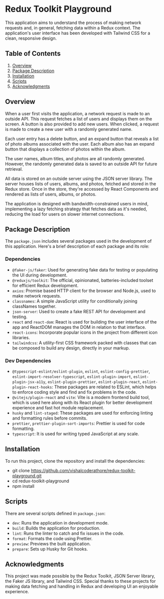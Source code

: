 # Redux Toolkit Playground

This application aims to understand the process of making network requests and, in general, fetching data within a Redux context. The application's user interface has been developed with Tailwind CSS for a clean, responsive design.

## Table of Contents

1. [Overview](#overview)
2. [Package Description](#package-description)
3. [Installation](#installation)
4. [Scripts](#scripts)
5. [Acknowledgments](#acknowledgments)

## Overview

When a user first visits the application, a network request is made to an outside API. This request fetches a list of users and displays them on the screen. A button is also provided to add new users. When clicked, a request is made to create a new user with a randomly generated name.

Each user entry has a delete button, and an expand button that reveals a list of photo albums associated with the user. Each album also has an expand button that displays a collection of photos within the album.

The user names, album titles, and photos are all randomly generated. However, the randomly generated data is saved to an outside API for future retrieval.

All data is stored on an outside server using the JSON server library. The server houses lists of users, albums, and photos, fetched and stored in the Redux store. Once in the store, they're accessed by React Components and rendered as lists of users, albums, or photos.

The application is designed with bandwidth-constrained users in mind, implementing a lazy fetching strategy that fetches data as it's needed, reducing the load for users on slower internet connections.

## Package Description

The `package.json` includes several packages used in the development of this application. Here's a brief description of each package and its role:

### Dependencies
- `@faker-js/faker`: Used for generating fake data for testing or populating the UI during development.
- `@reduxjs/toolkit`: The official, opinionated, batteries-included toolset for efficient Redux development.
- `axios`: Promise based HTTP client for the browser and Node.js, used to make network requests.
- `classnames`: A simple JavaScript utility for conditionally joining classNames together.
- `json-server`: Used to create a fake REST API for development and testing.
- `react` and `react-dom`: React is used for building the user interface of the app and ReactDOM manages the DOM in relation to that interface.
- `react-icons`: Incorporate popular icons in the project from different icon libraries.
- `tailwindcss`: A utility-first CSS framework packed with classes that can be composed to build any design, directly in your markup.

### Dev Dependencies
- `@typescript-eslint/eslint-plugin`, `eslint`, `eslint-config-prettier`, `eslint-import-resolver-typescript`, `eslint-plugin-import`, `eslint-plugin-jsx-a11y`, `eslint-plugin-prettier`, `eslint-plugin-react`, `eslint-plugin-react-hooks`: These packages are related to ESLint, which helps to enforce coding style and find and fix problems in the code.
- `@vitejs/plugin-react` and `vite`: Vite is a modern frontend build tool, which is used here along with its React plugin for better development experience and fast hot module replacement.
- `husky` and `lint-staged`: These packages are used for enforcing linting and formatting rules before commits.
- `prettier`, `prettier-plugin-sort-imports`: Prettier is used for code formatting.
- `typescript`: It is used for writing typed JavaScript at any scale.

## Installation

To run this project, clone the repository and install the dependencies:
- git clone https://github.com/vishalcoderathore/redux-toolkit-playground.git
- cd redux-toolkit-playground
- npm install

## Scripts

There are several scripts defined in `package.json`:

- `dev`: Runs the application in development mode.
- `build`: Builds the application for production.
- `lint`: Runs the linter to catch and fix issues in the code.
- `format`: Formats the code using Prettier.
- `preview`: Previews the built application.
- `prepare`: Sets up Husky for Git hooks.

## Acknowledgments

This project was made possible by the Redux Toolkit, JSON Server library, the Faker JS library, and Tailwind CSS. Special thanks to these projects for making data fetching and handling in Redux and developing UI an enjoyable experience.
